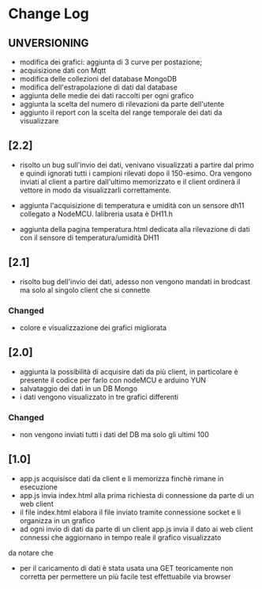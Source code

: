 # Change Log

## UNVERSIONING
- modifica dei grafici: aggiunta di 3 curve per postazione;
- acquisizione dati con Mqtt
- modifica delle collezioni del database MongoDB
- modifica dell'estrapolazione di dati dal database
- aggiunta delle medie dei dati raccolti per ogni grafico
- aggiunta la scelta del numero di rilevazioni da parte dell'utente
- aggiunto il report con la scelta del range temporale dei dati da visualizzare

## [2.2]
- risolto un bug sull'invio dei dati, venivano visualizzati a partire dal primo e quindi ignorati tutti i campioni rilevati dopo il 150-esimo. Ora vengono inviati al client a partire dall'ultimo memorizzato e il client ordinerà il vettore in modo da visualizzarli correttamente. 

- aggiunta l'acquisizione di temperatura e umidità con un sensore dh11 collegato a NodeMCU. lalibreria usata è DH11.h

- aggiunta della pagina temperatura.html dedicata alla rilevazione di dati con il sensore di temperatura/umidità DH11


## [2.1]
- risolto bug dell'invio dei dati, adesso non vengono mandati in brodcast ma solo al singolo client che si connette

### Changed
- colore e visualizzazione dei grafici migliorata

## [2.0]
- aggiunta la possibilità di acquisire dati da più client, in particolare è presente il codice per farlo con nodeMCU e arduino YUN
- salvataggio dei dati in un DB Mongo
- i dati vengono visualizzato in tre grafici differenti

### Changed
- non vengono inviati tutti i dati del DB ma solo gli ultimi 100

## [1.0]
- app.js acquisisce dati da client e li memorizza finchè rimane in esecuzione
- app.js invia index.html alla prima richiesta di connessione da parte di un web client
- il file index.html elabora il file inviato tramite connessione socket e li organizza in un grafico
- ad ogni invio di dati da parte di un client app.js invia il dato ai web client connessi che aggiornano in tempo reale il grafico visualizzato

da notare che 
- per il caricamento di dati è stata usata una GET teoricamente non corretta per permettere un più facile test effettuabile via browser
